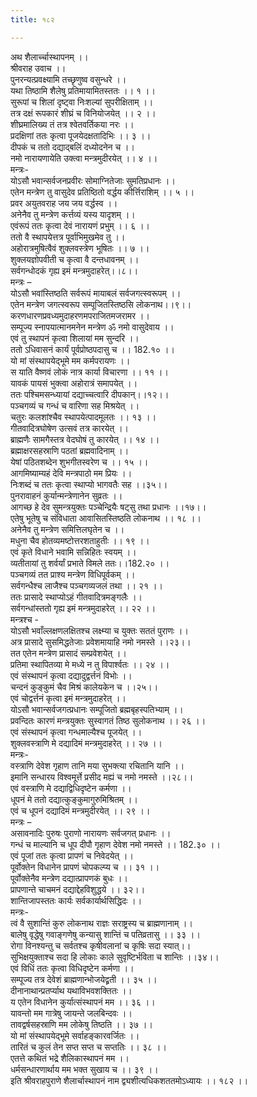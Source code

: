 ```yaml
---
title: १८२

---
```

अथ शैलार्च्चास्थापनम् ।।  
श्रीवराह उवाच ।।  
पुनरन्यत्प्रवक्ष्यामि तच्छृणुष्व वसुन्धरे ।।  
यथा तिष्ठामि शैलेषु प्रतिमायामितस्ततः ।। १ ।।  
सुरूपां च शिलां दृष्ट्वा निःशल्यां सुपरीक्षिताम् ।।  
तत्र दक्षं रूपकारं शीघ्रं च विनियोजयेत् ।। २ ।।  
शीघ्रमालिख्य तं तत्र श्वेतवर्तिकया नरः ।।  
प्रदक्षिणां ततः कृत्वा पूजयेदक्षतादिभिः ।। ३ ।।  
दीपकं च ततो दद्याद्बलिं दध्योदनेन च ।।  
नमो नारायणायेति उक्त्वा मन्त्रमुदीरयेत् ।। ४ ।।  
मन्त्रः-  
योऽसौ भवान्सर्वजनप्रवीरः सोमाग्नितेजाः सुमतिप्रधानः ।।  
एतेन मन्त्रेण तु वासुदेव प्रतिष्ठितो वर्द्धय कीर्त्तिराशिम् ।। ५ ।।  
प्रवर अयुतवराह जय जय वर्द्धस्व ।।  
अनेनैव तु मन्त्रेण कर्त्तव्यं यस्य यादृशम् ।।  
एवंरूपं ततः कृत्वा देवं नारायणं प्रभुम् ।। ६ ।।  
ततो वै स्थापयेत्तत्र पूर्वाभिमुखमेव तु ।।  
अहोरात्रमुषित्वैवं शुक्लवस्त्रेण भूषितः ।। ७ ।।  
शुक्लयज्ञोपवीती च कृत्वा वै दन्तधावनम् ।।  
सर्वगन्धोदकं गृह्य इमं मन्त्रमुदाहरेत्।।८।।  
मन्त्रः –  
योऽसौ भवांस्तिष्ठति सर्वरूपं मायाबलं सर्वजगत्स्वरूपम् ।।  
एतेन मन्त्रेण जगत्स्वरूप सम्पूजितस्तिष्ठसि लोकनाथ।।९।।  
करणधारणप्रवध्यमुदाहरणमपराजितमजरामर ।।  
सम्पूज्य स्नापयात्मानमनेन मन्त्रेण ॐ नमो वासुदेवाय ।।  
एवं तु स्थापनं कृत्वा शिलायां मम सुन्दरि ।।  
ततो ऽधिवासनं कार्यं पूर्वप्रोष्ठपदासु च ।। 182.१० ।।  
यो मां संस्थापयेद्भूमे मम कर्मपरायणः ।।  
स याति वैष्णवं लोकं नात्र कार्या विचारणा ।। ११ ।।  
यावकं पायसं भुक्त्वा अहोरात्रं समापयेत् ।।  
ततः पश्चिमसन्ध्यायां दद्याच्चत्वारि दीपकान्।।१२।।  
पञ्चगव्यं च गन्धं च वारिणा सह मिश्रयेत् ।।  
चतुरः कलशांश्चैव स्थापयेत्पादमूलतः ।। १३ ।।  
गीतवादित्रघोषेण उत्सवं तत्र कारयेत् ।।  
ब्राह्मणैः सामगैस्तत्र वेदघोषं तु कारयेत् ।। १४ ।।  
ब्रह्माक्षरसहस्राणि पठतां ब्रह्मवादिनाम् ।।  
येषां पठितशब्देन शुभगीतस्वरेण च ।। १५ ।।  
आगमिष्याम्यहं देवि मन्त्रपाठो मम प्रियः ।।  
निःशब्दं च ततः कृत्वा स्थाप्यो भागवतैः सह ।।३५।।  
पुनरावाहनं कुर्यान्मन्त्रेणानेन सुव्रतः ।।  
आगच्छ हे देव सुमन्त्रयुक्तः पञ्चेन्द्रियैः षट्सु तथा प्रधानः ।।१७।।  
एतेषु भूतेषु च संविधाता आवासितस्तिष्ठति लोकनाथ ।। १८ ।।  
अनेनैव तु मन्त्रेण समित्तिलघृतेन च ।।  
मधुना चैव होतव्यमष्टोत्तरशताहुतीः ।। १९ ।।  
एवं कृते विधाने भवामि सन्निहितः स्वयम् ।।  
व्यतीतायां तु शर्वर्यां प्रभाते विमले ततः।।182.२० ।।  
पञ्चगव्यं तत प्राश्य मन्त्रेण विधिपूर्वकम् ।।  
सर्वगन्धैश्च लाजैश्च पञ्चगव्यजलं तथा ।। २१ ।।  
ततः प्रासादे स्थाप्योऽहं गीतवादित्रमङ्गलैः ।।  
सर्वगन्धांस्ततो गृह्य इमं मन्त्रमुदाहरेत् ।। २२ ।।  
मन्त्रश्च -  
योऽसौ भवाँल्लक्षणलक्षितश्च लक्ष्म्या च युक्तः सततं पुराणः ।।  
अत्र प्रासादे सुसमिद्धतेजाः प्रवेशमायाहि नमो नमस्ते ।।२३।।  
तत एतेन मन्त्रेण प्रासादं सम्प्रवेशयेत् ।।  
प्रतिमा स्थापितव्या मे मध्ये न तु विपार्श्वतः ।। २४ ।।  
एवं संस्थापनं कृत्वा दद्यादुद्वर्त्तनं विभोः ।।  
चन्दनं कुङ्कुमं चैव मिश्रं कालेयकेन च ।।२५।।  
एवं चोद्वर्त्तनं कृत्वा इमं मन्त्रमुदाहरेत् ।।  
योऽसौ भवान्सर्वजगत्प्रधानः सम्पूजितो ब्रह्मबृहस्पतिभ्याम् ।।  
प्रवन्दितः कारणं मन्त्रयुक्तः सुस्वागतं तिष्ठ सुलोकनाथ ।। २६ ।।  
एवं संस्थापनं कृत्वा गन्धमाल्यैश्च पूजयेत् ।।  
शुक्लवस्त्राणि मे दद्यादिमं मन्त्रमुदाहरेत् ।। २७ ।।  
मन्त्रः-  
वस्त्राणि देवेश गृहाण तानि मया सुभक्त्या रचितानि यानि ।।  
इमानि सन्धारय विश्वमूर्त्ते प्रसीद मह्यं च नमो नमस्ते ।।२८।।  
एवं वस्त्राणि मे दद्याद्विधिदृष्टेन कर्मणा ।।  
धूपनं मे ततो दद्यात्कुङ्कुमागुरुमिश्रितम् ।।  
एवं च धूपनं दद्यादिमं मन्त्रमुदीरयेत् ।। २९ ।।  
मन्त्रः –  
असावनादिः पुरुषः पुराणो नारायणः सर्वजगत् प्रधानः ।।  
गन्धं च माल्यानि च धूप दीपौ गृहाण देवेश नमो नमस्ते ।। 182.३० ।।  
एवं पूजां ततः कृत्वा प्रापणं च निवेदयेत् ।।  
पूर्वोक्तेन विधानेन प्रापणं चोपकल्प्य च ।। ३१ ।।  
पूर्वोक्तेनैव मन्त्रेण दद्यात्प्रापणकं बुधः ।।  
प्रापणान्ते चाचमनं दद्याद्देहविशुद्धये ।। ३२।।  
शान्तिजापस्ततः कार्यः सर्वकार्यार्थसिद्धिदः ।।  
मन्त्रः-  
त्वं वै सुशान्तिं कुरु लोकनाथ राज्ञः सराष्ट्रस्य च ब्राह्मणानाम् ।।  
बालेषु वृद्धेषु गवाङ्गणेषु कन्यासु शान्तिं च पतिव्रतासु ।। ३३ ।।  
रोगा विनश्यन्तु च सर्वतश्च कृषीवलानां च कृषिः सदा स्यात्।।  
सुभिक्षयुक्ताश्च सदा हि लोकाः काले सुवृष्टिर्भविता च शान्तिः ।।३४।।  
एवं विधिं ततः कृत्वा विधिदृष्टेन कर्मणा ।।  
सम्पूज्य तत्र देवेशं ब्राह्मणान्भोजयेद्व्रती ।। ३५ ।।  
दीनानाथान्प्रतर्प्याथ यथाविभवशक्तितः ।।  
य एतेन विधानेन कुर्यात्संस्थापनं मम ।। ३६ ।।  
यावन्तो मम गात्रेषु जायन्ते जलबिन्दवः ।।  
तावद्वर्षसहस्राणि मम लोकेषु तिष्ठति ।। ३७ ।।  
यो मां संस्थापयेद्भूमे सर्वाहङ्कारवर्जितः ।।  
तारितं च कुलं तेन सप्त सप्त च सप्ततिः ।। ३८ ।।  
एतत्ते कथितं भद्रे शैलिकास्थापनं मम ।।  
धर्मसन्धारणार्थाय मम भक्त सुखाय च ।। ३९ ।।  
इति श्रीवराहपुराणे शैलार्चास्थापनं नाम द्व्यशीत्यधिकशततमोऽध्यायः ।। १८२ ।।